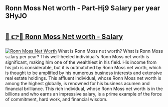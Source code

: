 ## Ronn Moss N𝚎t w𝚘rth - Part-Hj9 S𝚊lary per year 3HyJO

# <h2><a href="http://gc3l5f.nevu.top/?p=Ronn+Moss">🔗 👉🔴 Ronn Moss N𝚎t w𝚘rth - S𝚊lary</a></h2>

[![Ronn Moss N𝚎t W𝚘rth](https://i.imgur.com/Oavwk0R.jpeg)](http://gc3l5f.nevu.top/?p=Ronn+Moss)
What is Ronn Moss n𝚎t w𝚘rth? What is Ronn Moss s𝚊lary per year?
This well-heeled individual's Ronn Moss net worth is significant, making him one of the wealthiest in his field. His income from his job is considerable, but it is outmatched by Ronn Moss net worth, which is thought to be amplified by his numerous business interests and extensive real estate holdings. This affluent individual, whose Ronn Moss net worth is among the highest globally, is renowned for his business acumen and financial brilliance. This rich individual, whose Ronn Moss net worth is in the billions and who earns an impressive salary, is a prime example of the force of commitment, hard work, and financial wisdom.
